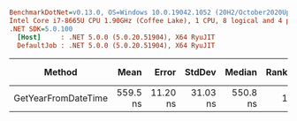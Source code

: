 ``` ini

BenchmarkDotNet=v0.13.0, OS=Windows 10.0.19042.1052 (20H2/October2020Update)
Intel Core i7-8665U CPU 1.90GHz (Coffee Lake), 1 CPU, 8 logical and 4 physical cores
.NET SDK=5.0.100
  [Host]     : .NET 5.0.0 (5.0.20.51904), X64 RyuJIT
  DefaultJob : .NET 5.0.0 (5.0.20.51904), X64 RyuJIT


```
|              Method |     Mean |    Error |   StdDev |   Median | Rank | Gen 0 | Gen 1 | Gen 2 | Allocated |
|-------------------- |---------:|---------:|---------:|---------:|-----:|------:|------:|------:|----------:|
| GetYearFromDateTime | 559.5 ns | 11.20 ns | 31.03 ns | 550.8 ns |    1 |     - |     - |     - |         - |
